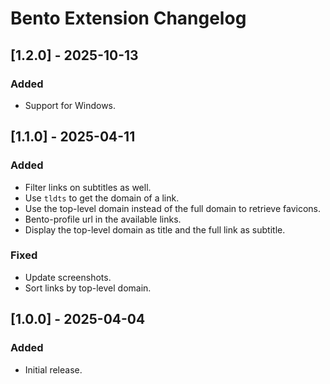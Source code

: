 # Bento Extension Changelog

## [1.2.0] - 2025-10-13

### Added

- Support for Windows.

## [1.1.0] - 2025-04-11

### Added

- Filter links on subtitles as well.
- Use `tldts` to get the domain of a link.
- Use the top-level domain instead of the full domain to retrieve favicons.
- Bento-profile url in the available links.
- Display the top-level domain as title and the full link as subtitle.

### Fixed

- Update screenshots.
- Sort links by top-level domain.

## [1.0.0] - 2025-04-04

### Added

- Initial release.
